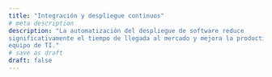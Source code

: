 ```yaml
---
title: "Integración y despliegue continuos"
# meta description
description: "La automatización del despliegue de software reduce
significativamente el tiempo de llegada al mercado y mejora la productividad del
equipo de TI."
# save as draft
draft: false
---
```

